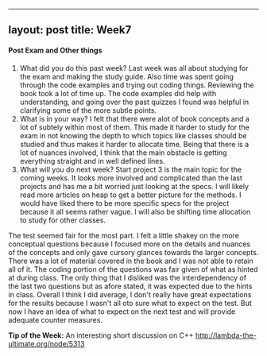 
---
layout: post
title: Week7
---

#### Post Exam and Other things
1. What did you do this past week?
Last week was all about studying for the exam and making the study guide. Also time was spent going through the code examples and trying out coding things. Reviewing the book took a lot of time up. The code examples did help with understanding, and going over the past quizzes I found was helpful in clarifying some of the more subtle points.
2. What is in your way?
I felt that there were alot of book concepts and a lot of subtely within most of them. This made it harder to study for the exam in not knowing the depth to which topics like classes should be studied and thus makes it harder to allocate time. Being that there is a lot of nuances involved, I think that the main obstacle is getting everything straight and in well defined lines.
3. What will you do next week?
Start project 3 is the main topic for the coming weeks. It looks more involved and complicated than the last projects and has me a bit worried just looking at the specs. I will likely read more articles on heap to get a better picture for the methods. I would have liked there to be more specific specs for the project because it all seems rather vague. I will also be shifting time allocation to study for other classes.

The test seemed fair for the most part. I felt a little shakey on the more conceptual questions because I focused more on the details and nuances of the concepts and only gave cursory glances towards the larger concepts. There was a lot of material covered in the book and I was not able to retain all of it. The coding portion of the questions was fair given of what as hinted at during class. The only thing that I disliked was the interdependency of the last two questions but as afore stated, it was expected due to the hints in class. Overall I think I did average, I don't really have great expectations for the results because I wasn't all oto sure what to expect on the test. But now I have an idea of what to expect on the next test and will provide adequate counter measures.

**Tip of the Week:**  An interesting short discussion on C++
<http://lambda-the-ultimate.org/node/5313>
